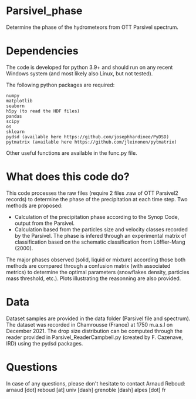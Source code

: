 # Parsivel_phase
Determine the phase of the hydrometeors from OTT Parsivel spectrum.

# Dependencies
The code is developed for python 3.9+ and should run on any recent Windows system (and most likely also Linux, but not tested).

The following python packages are required:

    numpy
    matplotlib
    seaborn
    h5py (to read the HDF files)
    pandas
    scipy
    os
    sklearn
    pydsd (available here https://github.com/josephhardinee/PyDSD)
    pytmatrix (available here https://github.com/jleinonen/pytmatrix)
    
Other useful functions are available in the func.py file.

# What does this code do?
This code processes the raw files (require 2 files .raw of OTT Parsivel2 records) to determine the phase of the precipitation at each time step.
Two methods are proposed:
 - Calculation of the precipitation phase according to the Synop Code, output from the Parsivel.
 - Calculation based from the particles size and velocity classes recorded by the Parsivel. The phase is infered through an experimental matrix of classification based on the schematic classification from Löffler-Mang (2000).

The major phases observed (solid, liquid or mixture) according those both methods are compared through a confusion matrix (with associated metrics) to determine the optimal parameters (snowflakes density, particles mass threshold, etc.).
Plots illustrating the reasonning are also provided.

# Data
Dataset samples are provided in the data folder (Parsivel file and spectrum). The dataset was recorded in Chamrousse (France) at 1750 m.a.s.l on December 2021.
The drop size distribution can be computed through the reader provided in Parsivel_ReaderCampbell.py (created by F. Cazenave, IRD) using the pydsd packages.

# Questions
In case of any questions, please don't hesitate to contact Arnaud Reboud: arnaud [dot] reboud [at] univ [dash] grenoble [dash] alpes [dot] fr
